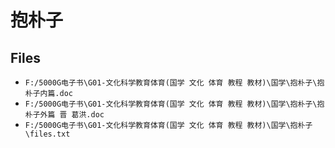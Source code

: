 # 抱朴子

## Files

- `F:/5000G电子书\G01-文化科学教育体育(国学 文化 体育 教程 教材)\国学\抱朴子\抱朴子内篇.doc`
- `F:/5000G电子书\G01-文化科学教育体育(国学 文化 体育 教程 教材)\国学\抱朴子\抱朴子外篇 晋 葛洪.doc`
- `F:/5000G电子书\G01-文化科学教育体育(国学 文化 体育 教程 教材)\国学\抱朴子\files.txt`
